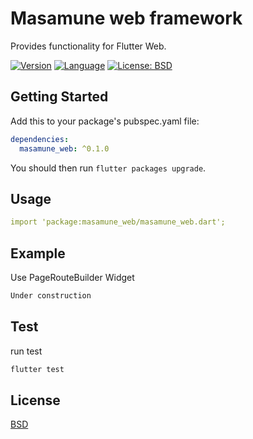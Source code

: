 # Masamune web framework

Provides functionality for Flutter Web.

[![Version](https://img.shields.io/badge/version-0.2.3-blue.svg)](https://mathru.net)
[![Language](https://img.shields.io/badge/language-dart-blue.svg)](https://dart.dev/)
[![License: BSD](https://img.shields.io/badge/license-BSD-purple.svg)](https://opensource.org/licenses/BSD-3-Clause)

## Getting Started

Add this to your package's pubspec.yaml file:
```yaml
dependencies:
  masamune_web: ^0.1.0
```
You should then run `flutter packages upgrade`.

## Usage

```yaml
import 'package:masamune_web/masamune_web.dart';
```

## Example

Use PageRouteBuilder Widget
```dart
Under construction
```

## Test

run test
```bash
flutter test
```

## License

[BSD](LICENSE)